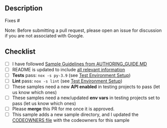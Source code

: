 ## Description

Fixes #<ISSUE-NUMBER>

Note: Before submitting a pull request, please open an issue for discussion if you are not associated with Google.

## Checklist
- [ ] I have followed [Sample Guidelines from AUTHORING_GUIDE.MD](https://github.com/GoogleCloudPlatform/python-docs-samples/blob/main/AUTHORING_GUIDE.md)
- [ ] README is updated to include [all relevant information](https://github.com/GoogleCloudPlatform/python-docs-samples/blob/main/AUTHORING_GUIDE.md#readme-file)
- [ ] **Tests** pass:   `nox -s py-3.9` (see [Test Environment Setup](https://github.com/GoogleCloudPlatform/python-docs-samples/blob/main/AUTHORING_GUIDE.md#test-environment-setup))
- [ ] **Lint** pass:   `nox -s lint` (see [Test Environment Setup](https://github.com/GoogleCloudPlatform/python-docs-samples/blob/main/AUTHORING_GUIDE.md#test-environment-setup))
- [ ] These samples need a new **API enabled** in testing projects to pass (let us know which ones)
- [ ] These samples need a new/updated **env vars** in testing projects set to pass (let us know which ones)
- [ ] Please **merge** this PR for me once it is approved.
- [ ] This sample adds a new sample directory, and I updated the [CODEOWNERS file](https://github.com/GoogleCloudPlatform/python-docs-samples/blob/main/.github/CODEOWNERS) with the codeowners for this sample
